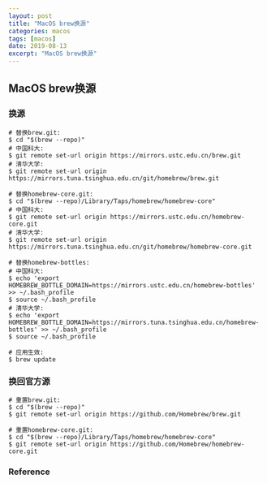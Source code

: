 ```yaml
---
layout: post
title: "MacOS brew换源"
categories: macos
tags: [macos]
date: 2019-08-13
excerpt: "MacOS brew换源"
---
```


## MacOS brew换源

### 换源

    # 替换brew.git:
    $ cd "$(brew --repo)"
    # 中国科大:
    $ git remote set-url origin https://mirrors.ustc.edu.cn/brew.git
    # 清华大学:
    $ git remote set-url origin https://mirrors.tuna.tsinghua.edu.cn/git/homebrew/brew.git

    # 替换homebrew-core.git:
    $ cd "$(brew --repo)/Library/Taps/homebrew/homebrew-core"
    # 中国科大:
    $ git remote set-url origin https://mirrors.ustc.edu.cn/homebrew-core.git
    # 清华大学:
    $ git remote set-url origin https://mirrors.tuna.tsinghua.edu.cn/git/homebrew/homebrew-core.git

    # 替换homebrew-bottles:
    # 中国科大:
    $ echo 'export HOMEBREW_BOTTLE_DOMAIN=https://mirrors.ustc.edu.cn/homebrew-bottles' >> ~/.bash_profile
    $ source ~/.bash_profile
    # 清华大学:
    $ echo 'export HOMEBREW_BOTTLE_DOMAIN=https://mirrors.tuna.tsinghua.edu.cn/homebrew-bottles' >> ~/.bash_profile
    $ source ~/.bash_profile

    # 应用生效:
    $ brew update

### 换回官方源

    # 重置brew.git:
    $ cd "$(brew --repo)"
    $ git remote set-url origin https://github.com/Homebrew/brew.git

    # 重置homebrew-core.git:
    $ cd "$(brew --repo)/Library/Taps/homebrew/homebrew-core"
    $ git remote set-url origin https://github.com/Homebrew/homebrew-core.git


### Reference


